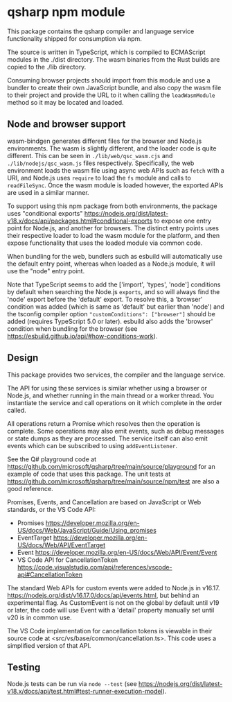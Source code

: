 # qsharp npm module

This package contains the qsharp compiler and language service functionality shipped for consumption via npm.

The source is written in TypeScript, which is compiled to ECMAScript modules in the ./dist directory.
The wasm binaries from the Rust builds are copied to the ./lib directory.

Consuming browser projects should import from this module and use a bundler to create their
own JavaScript bundle, and also copy the wasm file to their project and provide the URL
to it when calling the `loadWasmModule` method so it may be located and loaded.

## Node and browser support

wasm-bindgen generates different files for the browser and Node.js environments. The wasm is slightly
different, and the loader code is quite different. This can be seen in `./lib/web/qsc_wasm.cjs`
and `./lib/nodejs/qsc_wasm.js` files respectively. Specifically, the web environment loads the wasm
file using async web APIs such as `fetch` with a URI, and Node.js uses `require` to load the `fs` module
and calls to `readFileSync`. Once the wasm module is loaded however, the exported APIs are used
in a similar manner.

To support using this npm package from both environments, the package uses "conditional exports"
<https://nodejs.org/dist/latest-v18.x/docs/api/packages.html#conditional-exports> to expose one
entry point for Node.js, and another for browsers. The distinct entry points uses their respective
loader to load the wasm module for the platform, and then expose functionality that uses the
loaded module via common code.

When bundling for the web, bundlers such as esbuild will automatically use the default entry point,
whereas when loaded as a Node.js module, it will use the "node" entry point.

Note that TypeScript seems to add the ['import', 'types', 'node'] conditions by default when
searching the Node.js `exports`, and so will always find the 'node' export before the 'default'
export. To resolve this, a 'browser' condition was added (which is same as 'default' but earlier
than 'node') and the tsconfig compiler option `"customConditions": ["browser"]` should be added
(requires TypeScript 5.0 or later). esbuild also adds the 'browser' condition when bundling for
the browser (see <https://esbuild.github.io/api/#how-conditions-work>).

## Design

This package provides two services, the compiler and the language service.

The API for using these services is similar whether using a browser or Node.js,
and whether running in the main thread or a worker thread. You instantiate the service
and call operations on it which complete in the order called.

All operations return a Promise which resolves then the operation is complete. Some operations
may also emit events, such as debug messages or state dumps as they are processed. The service
itself can also emit events which can be subscribed to using `addEventListener`.

See the Q# playground code at <https://github.com/microsoft/qsharp/tree/main/source/playground> for
an example of code that uses this package. The unit tests at
<https://github.com/microsoft/qsharp/tree/main/source/npm/test> are also a good reference.

Promises, Events, and Cancellation are based on JavaScript or Web standards, or the VS Code API:

- Promises <https://developer.mozilla.org/en-US/docs/Web/JavaScript/Guide/Using_promises>
- EventTarget <https://developer.mozilla.org/en-US/docs/Web/API/EventTarget>
- Event <https://developer.mozilla.org/en-US/docs/Web/API/Event/Event>
- VS Code API for CancellationToken <https://code.visualstudio.com/api/references/vscode-api#CancellationToken>

The standard Web APIs for custom events were added to Node.js in v16.17. <https://nodejs.org/dist/v16.17.0/docs/api/events.html>, but behind an experimental flag. As CustomEvent is not on
the global by default until v19 or later, the code will use Event with a 'detail'
property manually set until v20 is in common use.

The VS Code implementation for cancellation tokens is viewable in their source code
at <src/vs/base/common/cancellation.ts>. This code uses a simplified version of that API.

## Testing

Node.js tests can be run via `node --test` (see
<https://nodejs.org/dist/latest-v18.x/docs/api/test.html#test-runner-execution-model>).
